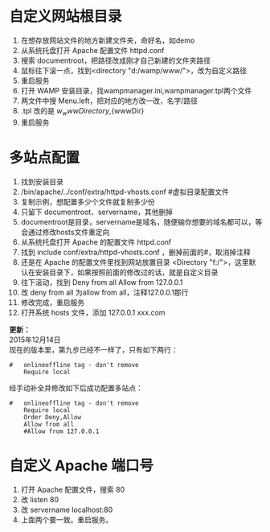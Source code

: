 # 自定义网站根目录

1. 在想存放网站文件的地方新建文件夹，命好名，如demo
2. 从系统托盘打开 Apache 配置文件 httpd.conf
3. 搜索 documentroot，把路径改成刚才自己新建的文件夹路径
4. 鼠标往下滚一点，找到<directory "d:/wamp/www/">，改为自定义路径
5. 重启服务
6. 打开 WAMP 安装目录，找wampmanager.ini,wampmanager.tpl两个文件
7. 两文件中搜 Menu.left，把对应的地方改一改，名字/路径
8. .tpl 改的是 ${w_wwwDirectory},${wwwDir}
9. 重启服务

# 多站点配置

1. 找到安装目录
2. /bin/apache/../conf/extra/httpd-vhosts.conf  #虚拟目录配置文件
3. 复制示例，想配置多少个文件就复制多少份
4. 只留下 documentroot、servername，其他删掉
5. documentroot是目录，servername是域名，随便输你想要的域名都可以，等会通过修改hosts文件重定向
6. 从系统托盘打开 Apache 的配置文件 httpd.conf
7. 找到 include conf/extra/httpd-vhosts.conf ，删掉前面的#，取消掉注释
8. 还是在 Apache 的配置文件里找到网站放置目录 \<Directory "f:/"\>，这里默认在安装目录下，如果按照前面的修改过的话，就是自定义目录
9. 往下滚动，找到 Deny from all  Allow from 127.0.0.1
10. 改 deny from all 为allow from all，注释127.0.0.1那行
11. 修改完成，重启服务
12. 打开系统 hosts 文件，添加 127.0.0.1 xxx.com

**更新：**  
2015年12月14日  
现在的版本里，第九步已经不一样了，只有如下两行：

	#   onlineoffline tag - don't remove
	    Require local

经手动补全并修改如下后成功配置多站点：

	#   onlineoffline tag - don't remove
	    Require local
	    Order Deny,Allow
	    Allow from all
	    #Allow from 127.0.0.1


# 自定义 Apache 端口号
1. 打开 Apache 配置文件，搜索 80
2. 改 listen 80
3. 改 servername localhost:80
4. 上面两个要一致。重启服务。

